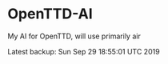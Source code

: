 # OpenTTD-AI
My AI for OpenTTD, will use primarily air

Latest backup: Sun Sep 29 18:55:01 UTC 2019
